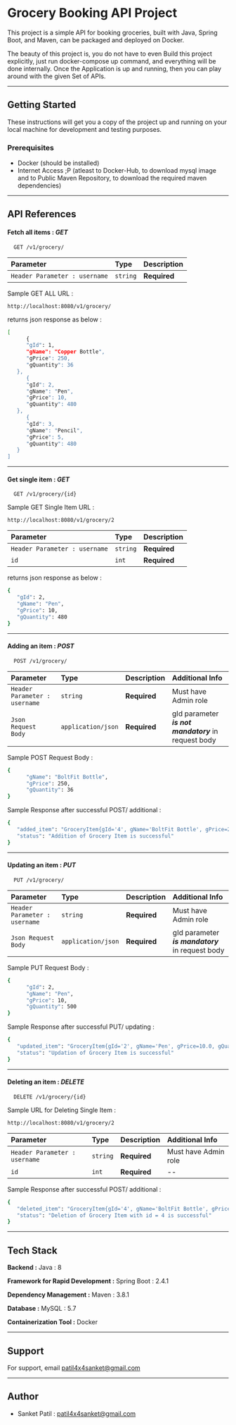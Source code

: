 # Grocery Booking API Project

This project is a simple API for booking groceries, built with Java, Spring Boot, and Maven, can be packaged and deployed on Docker.

The beauty of this project is, you do not have to even Build this project explicitly, just run docker-compose up command, and everything will be done internally.
Once the Application is up and running, then you can play around with the given Set of APIs.

----------------------------------------------------------------


## Getting Started

These instructions will get you a copy of the project up and running on your local machine for development and testing purposes.

### Prerequisites

- Docker (should be installed)
- Internet Access ;P  (atleast to Docker-Hub, to download mysql image and to Public Maven Repository, to download the required maven dependencies) 


----------------------------------------------------------------


## API References

#### Fetch all items : ***GET***

```http
  GET /v1/grocery/
```

| Parameter | Type     | Description                |
| :-------- | :------- | :------------------------- |
| `Header Parameter : username` | `string` | **Required** |


Sample GET ALL URL : 
```http
http://localhost:8080/v1/grocery/

```

returns json response as below : 
```bash
[
      {
      "gId": 1,
      "gName": "Copper Bottle",
      "gPrice": 250,
      "gQuantity": 36
   },
      {
      "gId": 2,
      "gName": "Pen",
      "gPrice": 10,
      "gQuantity": 480
   },
      {
      "gId": 3,
      "gName": "Pencil",
      "gPrice": 5,
      "gQuantity": 480
   }
]
```

----------------------------------------------------------------

#### Get single item : ***GET***

```http
  GET /v1/grocery/{id}
```

Sample GET Single Item URL : 

```http
http://localhost:8080/v1/grocery/2

```


| Parameter | Type     | Description                       |
| :-------- | :------- | :-------------------------------- |
| `Header Parameter : username` | `string` | **Required** |
| `id`      | `int` | **Required** |


returns json response as below : 

```bash
{
   "gId": 2,
   "gName": "Pen",
   "gPrice": 10,
   "gQuantity": 480
}
```

----------------------------------------------------------------

#### Adding an item : ***POST*** 

```http
  POST /v1/grocery/
```

| Parameter | Type     | Description                       | Additional Info |
| :-------- | :------- | :-------------------------------- | :---------- |
| `Header Parameter : username` | `string` | **Required** | Must have Admin role |
| `Json Request Body`      | `application/json` | **Required** | gId parameter ***is not mandatory*** in request body |

Sample POST Request Body : 

```bash
{
      "gName": "BoltFit Bottle",
      "gPrice": 250,
      "gQuantity": 36
}
```

Sample Response after successful POST/ additional : 

```bash
{
   "added_item": "GroceryItem{gId='4', gName='BoltFit Bottle', gPrice=250.0, gQuantity=36}",
   "status": "Addition of Grocery Item is successful"
}
```

----------------------------------------------------------------

#### Updating an item : ***PUT***

```http
  PUT /v1/grocery/
```

| Parameter | Type     | Description                       | Additional Info |
| :-------- | :------- | :-------------------------------- | :---------- |
| `Header Parameter : username` | `string` | **Required** | Must have Admin role |
| `Json Request Body`      | `application/json` | **Required** | gId parameter ***is mandatory*** in request body |

Sample PUT Request Body : 

```bash
{
      "gId": 2,
      "gName": "Pen",
      "gPrice": 10,
      "gQuantity": 500
}
```

Sample Response after successful PUT/ updating : 

```bash
{
   "updated_item": "GroceryItem{gId='2', gName='Pen', gPrice=10.0, gQuantity=500}",
   "status": "Updation of Grocery Item is successful"
}
```


----------------------------------------------------------------

#### Deleting an item : ***DELETE***

```http
  DELETE /v1/grocery/{id}
```

Sample URL for Deleting Single Item : 

```http
http://localhost:8080/v1/grocery/2

```

| Parameter | Type     | Description                       | Additional Info |
| :-------- | :------- | :-------------------------------- | :---------- |
| `Header Parameter : username` | `string` | **Required** | Must have Admin role |
| `id`      | `int` | **Required** | -- |


Sample Response after successful POST/ additional : 

```bash
{
   "deleted_item": "GroceryItem{gId='4', gName='BoltFit Bottle', gPrice=250.0, gQuantity=36}",
   "status": "Deletion of Grocery Item with id = 4 is successful"
}
```


----------------------------------------------------------------



## Tech Stack

**Backend :** Java : 8

**Framework for Rapid Development :** Spring Boot : 2.4.1

**Dependency Management :** Maven : 3.8.1

**Database :** MySQL : 5.7

**Containerization Tool :** Docker 


----------------------------------------------------------------

## Support

For support, email patil4x4sanket@gmail.com

----------------------------------------------------------------


## Author

- Sanket Patil : patil4x4sanket@gmail.com




